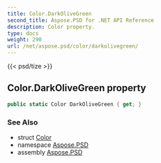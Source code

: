 ```yaml
---
title: Color.DarkOliveGreen
second_title: Aspose.PSD for .NET API Reference
description: Color property. 
type: docs
weight: 290
url: /net/aspose.psd/color/darkolivegreen/
---
```

{{< psd/tize >}}
## Color.DarkOliveGreen property

```csharp
public static Color DarkOliveGreen { get; }
```

### See Also

* struct [Color](../)
* namespace [Aspose.PSD](../../color/)
* assembly [Aspose.PSD](../../../)


